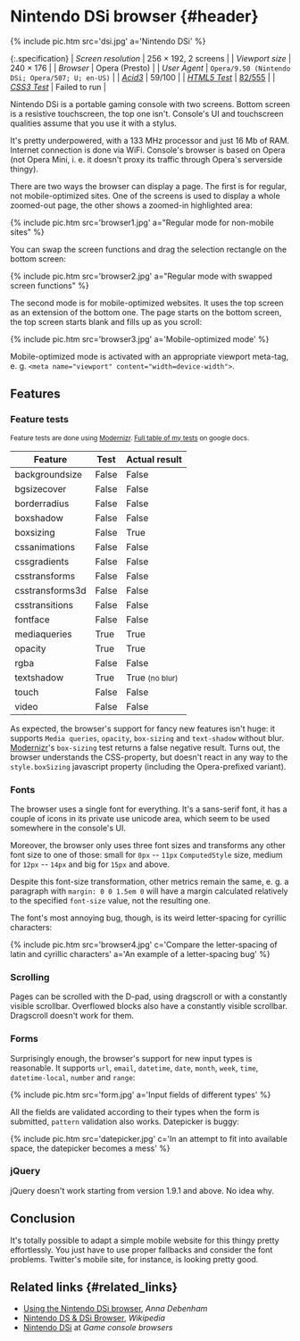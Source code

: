 # Nintendo DSi browser {#header}

{% include pic.htm src='dsi.jpg' a='Nintendo DSi' %}

{:.specification}
| *Screen resolution* | 256 &times; 192, 2 screens |
| *Viewport size* | 240 &times; 176 |
| *Browser* | Opera (Presto) |
| *User Agent* | `Opera/9.50 (Nintendo DSi; Opera/507; U; en-US)` |
| *[Acid3](http://acid3.acidtests.org/)* | 59/100 |
| *[HTML5 Test](http://html5test.com/)* | [82/555](http://html5test.com/s/0329d12018b68bd6.html) |
| *[CSS3 Test](http://css3test.com/)* | Failed to run |

Nintendo DSi is a portable gaming console with two screens. Bottom screen is a resistive touchscreen, the top one isn't. Console's UI and touchscreen qualities assume that you use it with a stylus.

It's pretty underpowered, with a 133 MHz processor and just 16 Mb of RAM. Internet connection is done via WiFi. Console's browser is based on Opera (not Opera Mini, i.&nbsp;e. it doesn't proxy its traffic through Opera's serverside thingy).

There are two ways the browser can display a page. The first is for regular, not mobile-optimized sites. One of the screens is used to display a whole zoomed-out page, the other shows a zoomed-in highlighted area:

{% include pic.htm src='browser1.jpg' a="Regular mode for non-mobile sites" %}

You can swap the screen functions and drag the selection rectangle on the bottom screen:

{% include pic.htm src='browser2.jpg' a="Regular mode with swapped screen functions" %}

The second mode is for mobile-optimized websites. It uses the top screen as an extension of the bottom one. The page starts on the bottom screen, the top screen starts blank and fills up as you scroll:

{% include pic.htm src='browser3.jpg' a='Mobile-optimized mode' %}

Mobile-optimized mode is activated with an appropriate viewport meta-tag, e.&nbsp;g. `<meta name="viewport" content="width=device-width">`.

## Features

### Feature tests

<small>Feature tests are done using [Modernizr](//modernizr.com). [Full table of my tests](https://docs.google.com/spreadsheet/ccc?key=0AjA1cIs8C8MGdFdyQ0lMQnhMbHJEeVZpMW9XejhzU2c&usp=sharing#gid=0) on google docs.</small>

<table>
	<thead>
		<tr>
			<th>Feature</th>
			<th>Test</th>
			<th>Actual result</th>
		</tr>
	</thead>
	<tbody>
		<tr>
			<td>backgroundsize</td>
			<td class="is-false">False</td>
			<td class="is-false">False</td>
		</tr>
		<tr>
			<td>bgsizecover</td>
			<td class="is-false">False</td>
			<td class="is-false">False</td>
		</tr>
		<tr>
			<td>borderradius</td>
			<td class="is-false">False</td>
			<td class="is-false">False</td>
		</tr>
		<tr>
			<td>boxshadow</td>
			<td class="is-false">False</td>
			<td class="is-false">False</td>
		</tr>
		<tr>
			<td>boxsizing </td>
			<td class="is-false">False</td>
			<td class="is-true">True</td>
		</tr>
		<tr>
			<td>cssanimations</td>
			<td class="is-false">False</td>
			<td class="is-false">False</td>
		</tr>
		<tr>
			<td>cssgradients</td>
			<td class="is-false">False</td>
			<td class="is-false">False</td>
		</tr>
		<tr>
			<td>csstransforms</td>
			<td class="is-false">False</td>
			<td class="is-false">False</td>
		</tr>
		<tr>
			<td>csstransforms3d</td>
			<td class="is-false">False</td>
			<td class="is-false">False</td>
		</tr>
		<tr>
			<td>csstransitions</td>
			<td class="is-false">False</td>
			<td class="is-false">False</td>
		</tr>
		<tr>
			<td>fontface</td>
			<td class="is-false">False</td>
			<td class="is-false">False</td>
		</tr>
		<tr>
			<td>mediaqueries</td>
			<td class="is-true">True</td>
			<td class="is-true">True</td>
		</tr>
		<tr>
			<td>opacity</td>
			<td class="is-true">True</td>
			<td class="is-true">True</td>
		</tr>
		<tr>
			<td>rgba</td>
			<td class="is-false">False</td>
			<td class="is-false">False</td>
		</tr>
		<tr>
			<td>textshadow</td>
			<td class="is-true">True</td>
			<td class="is-bug">True <small>(no blur)</small></td>
		</tr>
		<tr>
			<td>touch</td>
			<td class="is-false">False</td>
			<td class="is-false">False</td>
		</tr>
		<tr>
			<td>video</td>
			<td class="is-false">False</td>
			<td class="is-false">False</td>
		</tr>
	</tbody>
</table>

As expected, the browser's support for fancy new features isn't huge: it supports `Media queries`, `opacity`, `box-sizing` and `text-shadow` without blur. [Modernizr](//modernizr.com)'s `box-sizing` test returns a false negative result. Turns out, the browser understands the CSS-property, but doesn't react in any way to the `style.boxSizing` javascript property (including the Opera-prefixed variant).

### Fonts

The browser uses a single font for everything. It's a sans-serif font, it has a couple of icons in its private use unicode area, which seem to be used somewhere in the console's UI.

Moreover, the browser only uses three font sizes and transforms any other font size to one of those: small for `0px` -- `11px` `ComputedStyle` size, medium for `12px` -- `14px` and big for `15px` and above.

Despite this font-size transformation, other metrics remain the same, e.&nbsp;g. a paragraph with `margin: 0 0 1.5em 0` will have a margin calculated relatively to the specified `font-size` value, not the resulting one.

The font's most annoying bug, though, is its weird letter-spacing for cyrillic characters:

{% include pic.htm src='browser4.jpg' c='Compare the letter-spacing of latin and cyrillic characters' a='An example of a letter-spacing bug' %}

### Scrolling

Pages can be scrolled with the D-pad, using dragscroll or with a constantly visible scrollbar. Overflowed blocks also have a constantly visible scrollbar. Dragscroll doesn't work for them.

### Forms

Surprisingly enough, the browser's support for new input types is reasonable. It supports `url`, `email`, `datetime`, `date`, `month`, `week`, `time`, `datetime-local`, `number` and `range`:

{% include pic.htm src='form.jpg' a='Input fields of different types' %}

All the fields are validated according to their types when the form is submitted, `pattern` validation also works. Datepicker is buggy:

{% include pic.htm src='datepicker.jpg' c='In an attempt to fit into available space, the datepicker becomes a mess' %}

### jQuery

jQuery doesn't work starting from version 1.9.1 and above. No idea why.

## Conclusion

It's totally possible to adapt a simple mobile website for this thingy pretty effortlessly. You just have to use proper fallbacks and consider the font problems. Twitter's mobile site, for instance, is looking pretty good.

## Related links {#related_links}

- [Using the Nintendo DSi browser](http://maban.co.uk/73), *Anna Debenham*
- [Nintendo DS & DSi Browser](http://en.wikipedia.org/wiki/Nintendo_DS_%26_DSi_Browser), *Wikipedia*
- [Nintendo DSi](http://console.maban.co.uk/device/dsi) at *Game console browsers*
